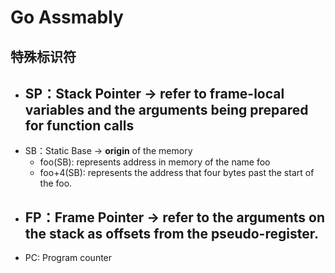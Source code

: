 # Go Assmably

## 特殊标识符

- SP：Stack Pointer -> refer to **frame-local variables** and the **arguments** being prepared **for function calls**
  - 
- SB：Static Base    ->   **origin** of the memory
  - foo(SB): represents address in memory of  the name foo
  - foo+4(SB): represents the address that four bytes past the start of the foo.
- FP：Frame Pointer    -> refer to the **arguments on the stack** as offsets from the pseudo-register.
  - 
- PC: Program counter

